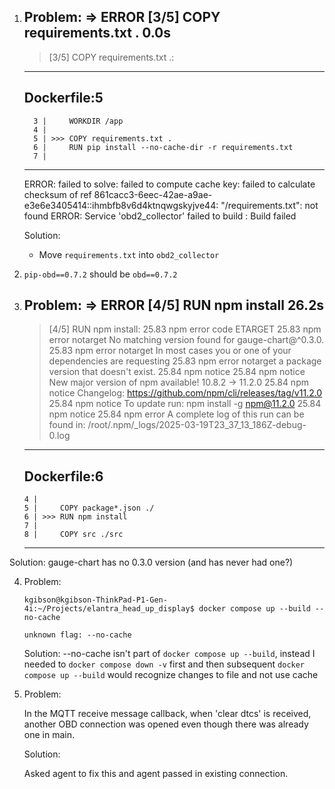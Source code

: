 1.
   Problem:
      => ERROR [3/5] COPY requirements.txt .                                                                                                                                                                    0.0s
      ------
      > [3/5] COPY requirements.txt .:
      ------
      Dockerfile:5
      --------------------
         3 |     WORKDIR /app
         4 |
         5 | >>> COPY requirements.txt .
         6 |     RUN pip install --no-cache-dir -r requirements.txt
         7 |
      --------------------
      ERROR: failed to solve: failed to compute cache key: failed to calculate checksum of ref 861cacc3-6eec-42ae-a9ae-e3e6e3405414::ihmbfb8v6d4ktnqwgskyjve44: "/requirements.txt": not found
      ERROR: Service 'obd2_collector' failed to build : Build failed

   Solution:
      - Move `requirements.txt` into `obd2_collector`

2.
   `pip-obd==0.7.2` should be `obd==0.7.2`

3. Problem:
     => ERROR [4/5] RUN npm install                                                                                                                                                                           26.2s
    ------
     > [4/5] RUN npm install:
    25.83 npm error code ETARGET
    25.83 npm error notarget No matching version found for gauge-chart@^0.3.0.
    25.83 npm error notarget In most cases you or one of your dependencies are requesting
    25.83 npm error notarget a package version that doesn't exist.
    25.84 npm notice
    25.84 npm notice New major version of npm available! 10.8.2 -> 11.2.0
    25.84 npm notice Changelog: https://github.com/npm/cli/releases/tag/v11.2.0
    25.84 npm notice To update run: npm install -g npm@11.2.0
    25.84 npm notice
    25.84 npm error A complete log of this run can be found in: /root/.npm/_logs/2025-03-19T23_37_13_186Z-debug-0.log
    ------
    Dockerfile:6
    --------------------
       4 |
       5 |     COPY package*.json ./
       6 | >>> RUN npm install
       7 |
       8 |     COPY src ./src
    --------------------
 
  Solution:
    gauge-chart has no 0.3.0 version (and has never had one?)


4. Problem:
   ```
   kgibson@kgibson-ThinkPad-P1-Gen-4i:~/Projects/elantra_head_up_display$ docker compose up --build --no-cache
   
   unknown flag: --no-cache
   ```

   Solution:
      --no-cache isn't part of `docker compose up --build`, instead I needed to `docker compose down -v` first and then subsequent `docker compose up --build` would recognize changes to file and not use cache

5. Problem:

   In the MQTT receive message callback, when 'clear dtcs' is received, another OBD connection was opened even though there was already one in main.

   Solution:

   Asked agent to fix this and agent passed in existing connection.


